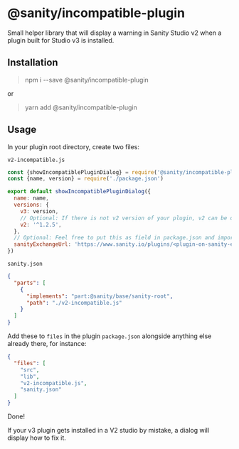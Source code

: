 # @sanity/incompatible-plugin

Small helper library that will display a warning in Sanity Studio v2 when a plugin built for Studio v3 is installed.

## Installation

> npm i --save @sanity/incompatible-plugin

or 

> yarn add @sanity/incompatible-plugin

## Usage

In your plugin root directory, create two files:

`v2-incompatible.js`
```js
const {showIncompatiblePluginDialog} = require('@sanity/incompatible-plugin')
const {name, version} = require('./package.json')

export default showIncompatiblePluginDialog({
  name: name,
  versions: {
    v3: version,
    // Optional: If there is not v2 version of your plugin, v2 can be omitted
    v2: '^1.2.5', 
  },
  // Optional: Feel free to put this as field in package.json and import it alongside name and version above
  sanityExchangeUrl: 'https://www.sanity.io/plugins/<plugin-on-sanity-exchanged>'
})
```

`sanity.json`
```json
{
  "parts": [
    {
      "implements": "part:@sanity/base/sanity-root",
      "path": "./v2-incompatible.js"
    }
  ]
}
```

Add these to `files` in the plugin `package.json` alongside anything else already there, for instance:

```json
{
  "files": [
    "src",
    "lib",
    "v2-incompatible.js",
    "sanity.json"
  ]
}
```

Done! 

If your v3 plugin gets installed in a V2 studio by mistake, a dialog will display how to fix it.
